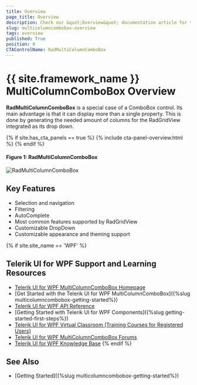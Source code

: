 ```yaml
---
title: Overview
page_title: Overview
description: Check our &quot;Overview&quot; documentation article for the RadMultiColumnComboBox {{ site.framework_name }} control.
slug: multicolumncombobox-overview
tags: overview
published: True
position: 0
CTAControlName: RadMultiColumnComboBox
---
```


# {{ site.framework_name }} MultiColumnComboBox Overview

__RadMultiColumnComboBox__ is a special case of a ComboBox control. Its main advantage is that it can display more than a single property. This is done by generating the needed amount of columns for the RadGridView integrated as its drop down.

{% if site.has_cta_panels == true %}
{% include cta-panel-overview.html %}
{% endif %}

#### __Figure 1: RadMultiColumnComboBox__
![RadMultiColumnComboBox](images/MultiColumnComboBox_Overview.png)

## Key Features

* Selection and navigation
* Filtering
* AutoComplete
* Most common features supported by RadGridView
* Customizable DropDown
* Customizable appearance and theming support

{% if site.site_name == 'WPF' %}
## Telerik UI for WPF Support and Learning Resources

* [Telerik UI for WPF MultiColumnComboBox Homepage](https://www.telerik.com/products/wpf/multicolumncombobox.aspx)
* [Get Started with the Telerik UI for WPF MultiColumnComboBox]({%slug multicolumncombobox-getting-started%})
* [Telerik UI for WPF API Reference](https://docs.telerik.com/devtools/wpf/api/)
* [Getting Started with Telerik UI for WPF Components]({%slug getting-started-first-steps%})
* [Telerik UI for WPF Virtual Classroom (Training Courses for Registered Users)](https://learn.telerik.com/learn/course/external/view/elearning/16/telerik-ui-for-wpf) 
* [Telerik UI for WPF MultiColumnComboBox Forums](https://www.telerik.com/forums/wpf)
* [Telerik UI for WPF Knowledge Base](https://docs.telerik.com/devtools/wpf/knowledge-base)
{% endif %}

## See Also

* [Getting Started]({%slug multicolumncombobox-getting-started%})

